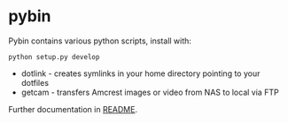 # pybin

Pybin contains various python scripts, install with:

    python setup.py develop

* dotlink - creates symlinks in your home directory pointing to your dotfiles
* getcam - transfers Amcrest images or video from NAS to local via FTP

Further documentation in [README][docs].

[docs]: https://github.com/bmweiner/pybin/tree/master/README
